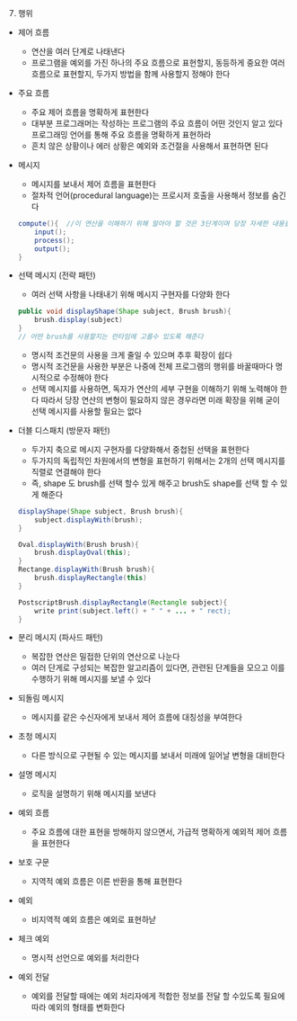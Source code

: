 7. 행위
- 제어 흐름
    - 연산을 여러 단계로 나태낸다
    - 프로그램을 예외를 가진 하나의 주요 흐름으로 표현할지, 동등하게 중요한 여러 흐름으로 표현할지,
      두가지 방법을 함께 사용할지 정해야 한다

- 주요 흐름
    - 주요 제어 흐름을 명확하게 표현한다
    - 대부분 프로그래머는 작성하는 프로그램의 주요 흐름이 어떤 것인지 알고 있다
      프로그래밍 언어를 통해 주요 흐름을 명확하게 표현하라
    - 흔치 않은 상황이나 에러 상황은 예외와 조건절을 사용해서 표현하면 된다

- 메시지
    - 메시지를 보내서 제어 흐름을 표현한다
    - 절차적 언어(procedural language)는 프로시저 호출을 사용해서 정보를 숨긴다
    ```java
    compute(){  //이 연산을 이해하기 위해 알아야 할 것은 3단계이며 당장 자세한 내용을 알 필요는 없다라는 뜻
        input();
        process();
        output();
    }
    ```
- 선택 메시지 (전략 패턴)
    - 여러 선택 사항을 나태내기 위해 메시지 구현자를 다양화 한다
    ```java
    public void displayShape(Shape subject, Brush brush){
        brush.display(subject)
    }
    // 어떤 brush를 사용할지는 런타임에 고를수 있도록 해준다
    ```
    - 명시적 조건문의 사용을 크게 줄일 수 있으며 추후 확장이 쉽다
    - 명시적 조건문을 사용한 부분은 나중에 전체 프로그램의 행위를 바꿀때마다 명시적으로 수정해야 한다
    - 선택 메시지를 사용하면, 독자가 연산의 세부 구현을 이해하기 위해 노력해야 한다
      따라서 당장 연산의 변형이 필요하지 않은 경우라면 미래 확장을 위해 굳이 선택 메시지를 사용할 필요는 없다

- 더블 디스패치 (방문자 패턴)
    - 두가지 축으로 메시지 구현자를 다양화해서 중첩된 선택을 표현한다
    - 두가지의 독립적인 차원에서의 변형을 표현하기 위해서는 2개의 선택 메시지를 직렬로 연결해야 한다
    - 즉, shape 도 brush를 선택 할수 있게 해주고 brush도 shape를 선택 할 수 있게 해준다
    ```java
    displayShape(Shape subject, Brush brush){
        subject.displayWith(brush);
    }

    Oval.displayWith(Brush brush){
        brush.displayOval(this);
    }
    Rectange.displayWith(Brush brush){
        brush.displayRectangle(this)
    }

    PostscriptBrush.displayRectangle(Rectangle subject){
        write print(subject.left() + " " + ... + " rect);
    }
    ```


- 분리 메시지 (파사드 패턴)
    - 복잡한 연산은 밀접한 단위의 연산으로 나눈다
    - 여러 단게로 구성되는 복잡한 알고리즘이 있다면, 관련된 단계들을 모으고 이를 수행하기 위해 메시지를 보낼 수 있다

- 되돌림 메시지
    - 메시지를 같은 수신자에게 보내서 제어 흐름에 대칭성을 부여한다


- 초청 메시지
    - 다른 방식으로 구현될 수 있는 메시지를 보내서 미래에 일어날 변형을 대비한다


- 설명 메시지
    - 로직을 설명하기 위해 메시지를 보낸다


- 예외 흐름
    - 주요 흐름에 대한 표현을 방해하지 않으면서, 가급적 명확하게 예외적 제어 흐름을 표현한다


- 보호 구문
    - 지역적 예외 흐름은 이른 반환을 통해 표현한다


- 예외
    - 비지역적 예외 흐름은 예외로 표현하낟


- 체크 예외
    - 명시적 선언으로 예외를 처리한다


- 예외 전달
    - 예외를 전달할 때에는 예외 처리자에게 적합한 정보를 전달 할 수있도록 필요에 따라 예외의 형태를 변화한다
